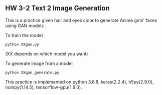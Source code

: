 ## HW 3-2 Text 2 Image Generation

This is a practice given hair and eyes color to generate Anime girls' faces using GAN models .



To train the model

```
python XXgan.py
```

(XX depends on which model you want)



To generate image from a model

```
python XXgan_generate.py
```

This practice is implemented on python 3.6.8, keras(2.2.4), h5py(2.9.0), numpy(1.14.5), tensorflow-gpu(1.9.0).